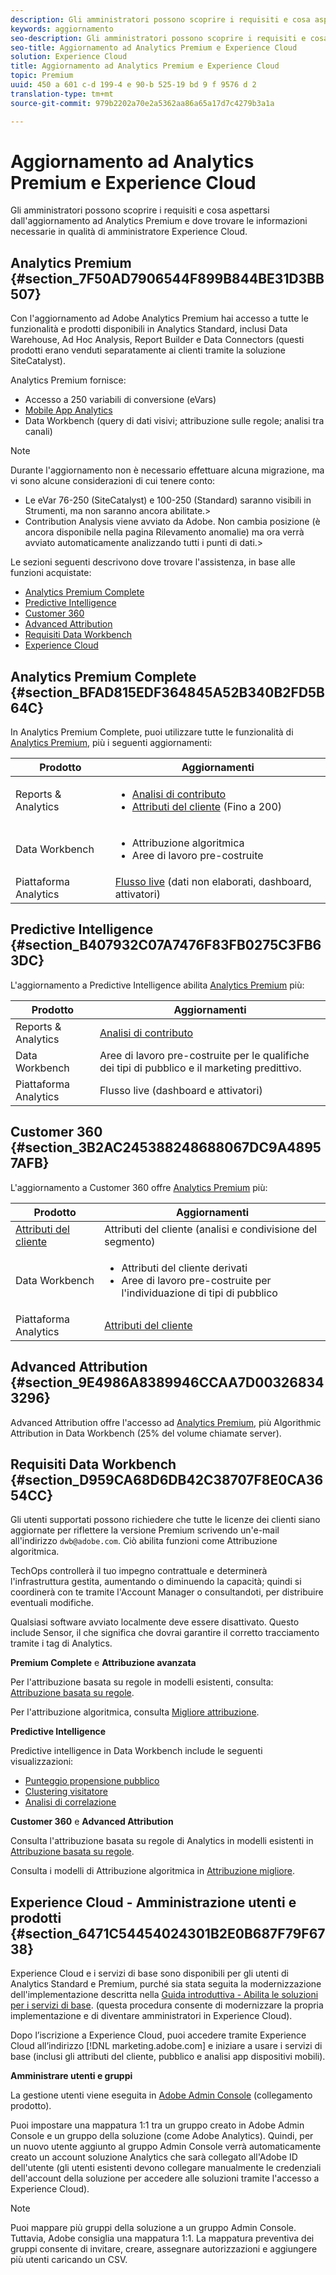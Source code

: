 ```yaml
---
description: Gli amministratori possono scoprire i requisiti e cosa aspettarsi dall'aggiornamento ad Analytics Premium e dove trovare le informazioni necessarie in qualità di amministratore Experience Cloud.
keywords: aggiornamento
seo-description: Gli amministratori possono scoprire i requisiti e cosa aspettarsi dall'aggiornamento ad Analytics Premium e dove trovare le informazioni necessarie in qualità di amministratore Experience Cloud.
seo-title: Aggiornamento ad Analytics Premium e Experience Cloud
solution: Experience Cloud
title: Aggiornamento ad Analytics Premium e Experience Cloud
topic: Premium
uuid: 450 a 601 c-d 199-4 e 90-b 525-19 bd 9 f 9576 d 2
translation-type: tm+mt
source-git-commit: 979b2202a70e2a5362aa86a65a17d7c4279b3a1a

---
```



# Aggiornamento ad Analytics Premium e Experience Cloud

Gli amministratori possono scoprire i requisiti e cosa aspettarsi dall&#39;aggiornamento ad Analytics Premium e dove trovare le informazioni necessarie in qualità di amministratore Experience Cloud.


## Analytics Premium {#section_7F50AD7906544F899B844BE31D3BB507}

Con l&#39;aggiornamento ad Adobe Analytics Premium hai accesso a tutte le funzionalità e prodotti disponibili in Analytics Standard, inclusi Data Warehouse, Ad Hoc Analysis, Report Builder e Data Connectors (questi prodotti erano venduti separatamente ai clienti tramite la soluzione SiteCatalyst).

Analytics Premium fornisce:

* Accesso a 250 variabili di conversione (eVars)
* [Mobile App Analytics](https://marketing.adobe.com/resources/help/en_US/mobile/)
* Data Workbench (query di dati visivi; attribuzione sulle regole; analisi tra canali)



>[!NOTE]
>
>Durante l&#39;aggiornamento non è necessario effettuare alcuna migrazione, ma vi sono alcune considerazioni di cui tenere conto:
>
>* Le eVar 76-250 (SiteCatalyst) e 100-250 (Standard) saranno visibili in Strumenti, ma non saranno ancora abilitate.&gt;
>* Contribution Analysis viene avviato da Adobe. Non cambia posizione (è ancora disponibile nella pagina Rilevamento anomalie) ma ora verrà avviato automaticamente analizzando tutti i punti di dati.&gt;


Le sezioni seguenti descrivono dove trovare l&#39;assistenza, in base alle funzioni acquistate:

* [Analytics Premium Complete](../admin-getting-started/upgrade-to-analytics-premium.md#section_BFAD815EDF364845A52B340B2FD5B64C)
* [Predictive Intelligence](../admin-getting-started/upgrade-to-analytics-premium.md#section_B407932C07A7476F83FB0275C3FB63DC)
* [Customer 360](../admin-getting-started/upgrade-to-analytics-premium.md#section_3B2AC245388248688067DC9A48957AFB)
* [Advanced Attribution](../admin-getting-started/upgrade-to-analytics-premium.md#section_9E4986A8389946CCAA7D003268343296)
* [Requisiti Data Workbench](../admin-getting-started/upgrade-to-analytics-premium.md#section_D959CA68D6DB42C38707F8E0CA3654CC)
* [Experience Cloud](../admin-getting-started/upgrade-to-analytics-premium.md#section_6471C54454024301B2E0B687F79F6738)



## Analytics Premium Complete {#section_BFAD815EDF364845A52B340B2FD5B64C}

In Analytics Premium Complete, puoi utilizzare tutte le funzionalità di [Analytics Premium](../admin-getting-started/upgrade-to-analytics-premium.md#section_7F50AD7906544F899B844BE31D3BB507), più i seguenti aggiornamenti:

| Prodotto | Aggiornamenti |
|--- |--- |
| Reports &amp; Analytics | <ul><li>[Analisi di contributo](https://marketing.adobe.com/resources/help/en_US/analytics/contribution/)</li><li>[Attributi del cliente](../attributes/attributes.md#concept_ACFEE7C8B8E94875BA0825CDF4913AF1) (Fino a 200)</li></ul> |
| Data Workbench | <ul><li>Attribuzione algoritmica</li><li>Aree di lavoro pre-costruite</li></ul> |
| Piattaforma Analytics | [Flusso live](https://marketing.adobe.com/developer/documentation/analytics-live-stream/overview-1) (dati non elaborati, dashboard, attivatori) |


## Predictive Intelligence {#section_B407932C07A7476F83FB0275C3FB63DC}

L&#39;aggiornamento a Predictive Intelligence abilita [Analytics Premium](../admin-getting-started/upgrade-to-analytics-premium.md#section_7F50AD7906544F899B844BE31D3BB507) più:

| Prodotto | Aggiornamenti |
|---|---|
| Reports &amp; Analytics | [Analisi di contributo](https://marketing.adobe.com/resources/help/en_US/analytics/contribution/) |
| Data Workbench | Aree di lavoro pre-costruite per le qualifiche dei tipi di pubblico e il marketing predittivo. |
| Piattaforma Analytics | Flusso live (dashboard e attivatori) |


## Customer 360 {#section_3B2AC245388248688067DC9A48957AFB}

L&#39;aggiornamento a Customer 360 offre [Analytics Premium](../admin-getting-started/upgrade-to-analytics-premium.md#section_7F50AD7906544F899B844BE31D3BB507) più:

| Prodotto | Aggiornamenti |
|--- |--- |
| [Attributi del cliente](../attributes/attributes.md) | Attributi del cliente (analisi e condivisione del segmento) |
| Data Workbench | <ul><li>Attributi del cliente derivati</li><li>Aree di lavoro pre-costruite per l&#39;individuazione di tipi di pubblico</li></ul> |
| Piattaforma Analytics | [Attributi del cliente](../attributes/attributes.md) |


## Advanced Attribution {#section_9E4986A8389946CCAA7D003268343296}

Advanced Attribution offre l&#39;accesso ad [Analytics Premium](../admin-getting-started/upgrade-to-analytics-premium.md#section_7F50AD7906544F899B844BE31D3BB507), più Algorithmic Attribution in Data Workbench (25% del volume chiamate server).

## Requisiti Data Workbench {#section_D959CA68D6DB42C38707F8E0CA3654CC}

Gli utenti supportati possono richiedere che tutte le licenze dei clienti siano aggiornate per riflettere la versione Premium scrivendo un&#39;e-mail all&#39;indirizzo `dwb@adobe.com`. Ciò abilita funzioni come Attribuzione algoritmica.

TechOps controllerà il tuo impegno contrattuale e determinerà l&#39;infrastruttura gestita, aumentando o diminuendo la capacità; quindi si coordinerà con te tramite l&#39;Account Manager o consultandoti, per distribuire eventuali modifiche.

Qualsiasi software avviato localmente deve essere disattivato. Questo include Sensor, il che significa che dovrai garantire il corretto tracciamento tramite i tag di Analytics.

**Premium Complete** e **Attribuzione avanzata**

Per l&#39;attribuzione basata su regole in modelli esistenti, consulta: [Attribuzione basata su regole](https://marketing.adobe.com/resources/help/en_US/insight/client/?f=c_rules_attrib).

Per l&#39;attribuzione algoritmica, consulta [Migliore attribuzione](https://marketing.adobe.com/resources/help/en_US/insight/client/?f=c_attrib_algorithmic).

**Predictive Intelligence**

Predictive intelligence in Data Workbench include le seguenti visualizzazioni:

* [Punteggio propensione pubblico](https://marketing.adobe.com/resources/help/en_US/insight/client/?f=c_visitor_propensity)
* [Clustering visitatore](https://marketing.adobe.com/resources/help/en_US/insight/client/?f=c_visitor_cluster)
* [Analisi di correlazione](https://marketing.adobe.com/resources/help/en_US/insight/client/?f=c_correlation_analysis)


**Customer 360** e **Advanced Attribution**

Consulta l&#39;attribuzione basata su regole di Analytics in modelli esistenti in [Attribuzione basata su regole](https://marketing.adobe.com/resources/help/en_US/insight/client/?f=c_rules_attrib).

Consulta i modelli di Attribuzione algoritmica in [Attribuzione migliore](https://marketing.adobe.com/resources/help/en_US/insight/client/?f=c_attrib_algorithmic).

## Experience Cloud - Amministrazione utenti e prodotti {#section_6471C54454024301B2E0B687F79F6738}

Experience Cloud e i servizi di base sono disponibili per gli utenti di Analytics Standard e Premium, purché sia stata seguita la modernizzazione dell&#39;implementazione descritta nella [Guida introduttiva - Abilita le soluzioni per i servizi di base](../core-services/core-services.md#concept_07ED1D5C64234E77976E6D572E78FB9C). (questa procedura consente di modernizzare la propria implementazione e di diventare amministratori in Experience Cloud).

Dopo l’iscrizione a Experience Cloud, puoi accedere tramite Experience Cloud all’indirizzo [!DNL marketing.adobe.com] e iniziare a usare i servizi di base (inclusi gli attributi del cliente, pubblico e analisi app dispositivi mobili).

**Amministrare utenti e gruppi**

La gestione utenti viene eseguita in [Adobe Admin Console](https://helpx.adobe.com/enterprise/help/aedash.html) (collegamento prodotto).

Puoi impostare una mappatura 1:1 tra un gruppo creato in Adobe Admin Console e un gruppo della soluzione (come Adobe Analytics). Quindi, per un nuovo utente aggiunto al gruppo Admin Console verrà automaticamente creato un account soluzione Analytics che sarà collegato all&#39;Adobe ID dell&#39;utente (gli utenti esistenti devono collegare manualmente le credenziali dell&#39;account della soluzione per accedere alle soluzioni tramite l&#39;accesso a Experience Cloud).


>[!NOTE]
>
>Puoi mappare più gruppi della soluzione a un gruppo Admin Console. Tuttavia, Adobe consiglia una mappatura 1:1. La mappatura preventiva dei gruppi consente di invitare, creare, assegnare autorizzazioni e aggiungere più utenti caricando un CSV.

